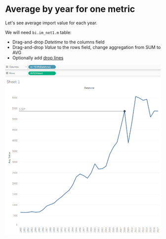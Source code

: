 # Average by year for one metric

Let's see average import value for each year.

We will need `bi.im_net1.m` table:

- Drag-and-drop _Datetime_ to the columns field
- Drag-and-drop _Value_ to the rows field, change aggregation from SUM to AVG
- Optionally add [drop lines](comparision_of_two_metrics_at_one_bar_graph.md#drop-lines)

![](images/average_by_year.png)
